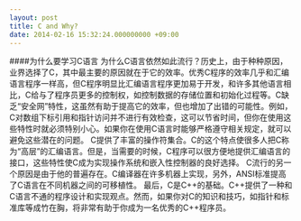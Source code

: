 ```yaml
---
layout: post
title: C and Why?
date: 2014-02-16 15:32:24.000000000 +09:00
---
```



####为什么要学习C语言
   为什么C语言依然如此流行？历史上，由于种种原因，业界选择了C，其中最主要的原因就在于它的效率。优秀C程序的效率几乎和汇编语言程序一样高，但C程序明显比汇编语言程序更加易于开发，和许多其他语言相比，C给与了程序员更多的控制权，如控制数据的存储位置和初始化过程等。C缺乏“安全网”特性，这虽然有助于提高它的效率，但也增加了出错的可能性。例如，C对数组下标引用和指针访问并不进行有效检查，这可以节省时间，但你在使用这些特性时就必须特别小心。如果你在使用C语言时能够严格遵守相关规定，就可以避免这些潜在的问题。
    C提供了丰富的操作符集合。C的这个特点使很多人把C称为“高层”的汇编语言。但是，当需要的时候，C程序可以很方便地提供汇编语言的接口，这些特性使C成为实现操作系统和嵌入性控制器的良好选择。
    C流行的另一个原因是由于他的普遍存在。C编译器在许多机器上实现，另外，ANSI标准提高了C语言在不同机器之间的可移植性。
    最后，C是C++的基础。C++提供了一种和C语言不通的程序设计和实现观点。然而，如果你对C的知识和技巧，如指针和标准库等成竹在胸，将非常有助于你成为一名优秀的C++程序员。
    